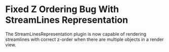 # Fixed Z Ordering Bug With StreamLines Representation

The StreamLinesRepresentation plugin is now capable of rendering streamlines
with correct z-order when there are multiple objects in a render view.
